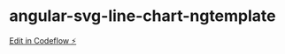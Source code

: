 # angular-svg-line-chart-ngtemplate

[Edit in Codeflow ⚡️](https://stackblitz.com/~/github.com/ackuser/angular-svg-line-chart-ngtemplate)